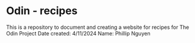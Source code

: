# Odin - recipes

This is a repository to document and creating a website for recipes for The Odin Project
Date created: 4/11/2024
Name: Phillip Nguyen